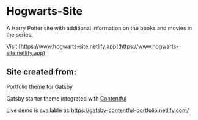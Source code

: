 # Hogwarts-Site

A Harry Potter site with additional information on the books and movies in the series. 

Visit [https://www.hogwarts-site.netlify.app](https://www.hogwarts-site.netlify.app)

## Site created from:

Portfolio theme for Gatsby

Gatsby starter theme integrated with [Contentful](https://www.contentful.com)

Live demo is available at:
https://gatsby-contentful-portfolio.netlify.com/
